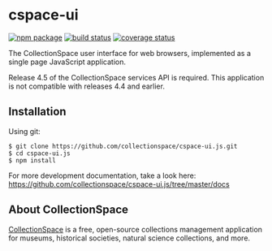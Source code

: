 # cspace-ui

[![npm package](https://img.shields.io/npm/v/cspace-ui.svg)](https://www.npmjs.com/package/cspace-ui)
[![build status](https://travis-ci.org/collectionspace/cspace-ui.js.svg?branch=master)](https://travis-ci.org/collectionspace/cspace-ui.js)
[![coverage status](https://coveralls.io/repos/github/collectionspace/cspace-ui.js/badge.svg?branch=master)](https://coveralls.io/github/collectionspace/cspace-ui.js?branch=master)

The CollectionSpace user interface for web browsers, implemented as a single page JavaScript application.

Release 4.5 of the CollectionSpace services API is required. This application is not compatible with releases 4.4 and earlier.

## Installation

Using git:

```
$ git clone https://github.com/collectionspace/cspace-ui.js.git
$ cd cspace-ui.js
$ npm install
```

For more development documentation, take a look here: https://github.com/collectionspace/cspace-ui.js/tree/master/docs

## About CollectionSpace

[CollectionSpace](http://www.collectionspace.org/) is a free, open-source collections management application for museums, historical societies, natural science collections, and more.
